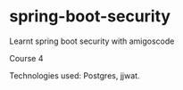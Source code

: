 # spring-boot-security
Learnt spring boot security with amigoscode

Course 4

Technologies used: Postgres,  jjwat.
